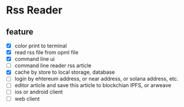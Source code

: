 # Rss Reader


## feature

- [x] color print to terminal
- [x] read rss file from opml file
- [x] command line ui
- [ ] command line reader rss article
- [x] cache by store to local storage, database
- [ ] login by ehtereum address, or near address, or solana address, etc.
- [ ] editor article and save this article to blockchian IPFS, or arweave
- [ ] ios or android client
- [ ] web client
